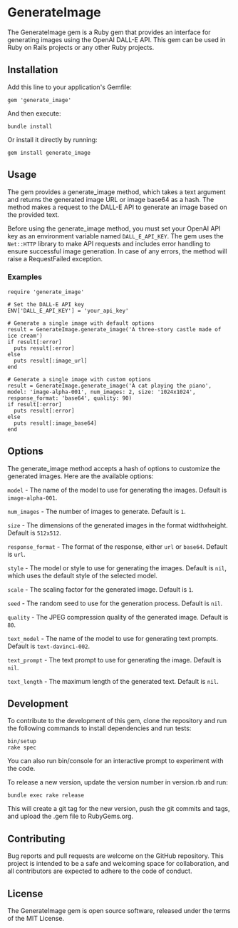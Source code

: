 # GenerateImage
The GenerateImage gem is a Ruby gem that provides an interface for generating images using the OpenAI DALL-E API. This gem can be used in Ruby on Rails projects or any other Ruby projects.

## Installation
Add this line to your application's Gemfile:

    gem 'generate_image'

And then execute:

    bundle install

Or install it directly by running:

    gem install generate_image
## Usage
The gem provides a generate_image method, which takes a text argument and returns the generated image URL or image base64 as a hash. The method makes a request to the DALL-E API to generate an image based on the provided text.

Before using the generate_image method, you must set your OpenAI API key as an environment variable named `DALL_E_API_KEY`. The gem uses the `Net::HTTP` library to make API requests and includes error handling to ensure successful image generation. In case of any errors, the method will raise a RequestFailed exception.

### Examples

    require 'generate_image'

    # Set the DALL-E API key
    ENV['DALL_E_API_KEY'] = 'your_api_key'

    # Generate a single image with default options
    result = GenerateImage.generate_image('A three-story castle made of ice cream')
    if result[:error]
      puts result[:error]
    else
      puts result[:image_url]
    end

    # Generate a single image with custom options
    result = GenerateImage.generate_image('A cat playing the piano', model: 'image-alpha-001', num_images: 2, size: '1024x1024', response_format: 'base64', quality: 90)
    if result[:error]
      puts result[:error]
    else
      puts result[:image_base64]
    end
## Options
The generate_image method accepts a hash of options to customize the generated images. Here are the available options:

`model` - The name of the model to use for generating the images. Default is `image-alpha-001`.

`num_images` - The number of images to generate. Default is `1`.

`size` - The dimensions of the generated images in the format widthxheight. Default is `512x512`.

`response_format` - The format of the response, either `url` or `base64`. Default is `url`.

`style` - The model or style to use for generating the images. Default is `nil`, which uses the default style of the selected model.

`scale` - The scaling factor for the generated image. Default is `1`.

`seed` - The random seed to use for the generation process. Default is `nil`.

`quality` - The JPEG compression quality of the generated image. Default is `80`.

`text_model` - The name of the model to use for generating text prompts. Default is `text-davinci-002`.

`text_prompt` - The text prompt to use for generating the image. Default is `nil`.

`text_length` - The maximum length of the generated text. Default is `nil`.

## Development
To contribute to the development of this gem, clone the repository and run the following commands to install dependencies and run tests:

    bin/setup
    rake spec
You can also run bin/console for an interactive prompt to experiment with the code.

To release a new version, update the version number in version.rb and run:

    bundle exec rake release

This will create a git tag for the new version, push the git commits and tags, and upload the .gem file to RubyGems.org.

## Contributing
Bug reports and pull requests are welcome on the GitHub repository. This project is intended to be a safe and welcoming space for collaboration, and all contributors are expected to adhere to the code of conduct.

## License
The GenerateImage gem is open source software, released under the terms of the MIT License.
